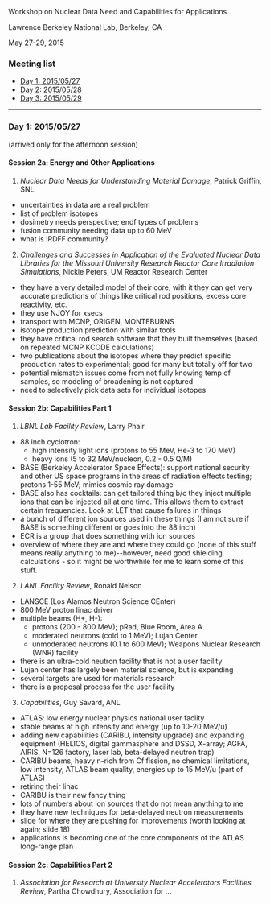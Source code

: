 Workshop on Nuclear Data Need and Capabilities for Applications

Lawrence Berkeley National Lab, Berkeley, CA

May 27-29, 2015

### Meeting list
* [Day 1: 2015/05/27](#day-20150527)
* [Day 2: 2015/05/28](#day-20150528)
* [Day 3: 2015/05/29](#day-20150529)

***

### <a name="day-20150527">Day 1: 2015/05/27 

(arrived only for the afternoon session)

#### Session 2a: Energy and Other Applications

1) *Nuclear Data Needs for Understanding Material Damage*, Patrick Griffin, SNL

  - uncertainties in data are a real problem
  - list of problem isotopes  
  - dosimetry needs perspective; endf types of problems
  - fusion community needing data up to 60 MeV
  - what is IRDFF community? 

2) *Challenges and Successes in Application of the Evaluated Nuclear Data Libraries for the Missouri University Research Reactor Core Irradiation Simulations*, Nickie Peters, UM Reactor Research Center 

  - they have a very detailed model of their core, with it they can get very accurate predictions of things like critical rod positions, excess core reactivity, etc.
  - they use NJOY for xsecs
  - transport with MCNP, ORIGEN, MONTEBURNS
  - isotope production prediction with similar tools
  - they have critical rod search software that they built themselves (based on repeated MCNP KCODE calculations)
  - two publications about the isotopes where they predict specific production rates to experimental; good for many but totally off for two
  - potential mismatch issues come from not fully knowing temp of samples, so modeling of broadening is not captured
  - need to selectively pick data sets for individual isotopes


#### Session 2b: Capabilities Part 1

1) *LBNL Lab Facility Review*, Larry Phair

  - 88 inch cyclotron: 
    - high intensity light ions (protons to 55  MeV, He-3 to 170 MeV)
    - heavy ions (5 to 32 MeV/nucleon, 0.2 - 0.5 Q/M) 
  - BASE (Berkeley Accelerator Space Effects): support national security and other US space programs in the areas of radiation effects testing; protons 1-55 MeV; mimics cosmic ray damage
  - BASE also has cocktails: can get tailored thing b/c they inject multiple ions that can be injected all at one time. This allows them to extract certain frequencies. Look at LET that cause failures in things
  - a bunch of different ion sources used in these things (I am not sure if BASE is something different or goes into the 88 inch)
  - ECR is a group that does something with ion sources
  - overview of where they are and where they could go (none of this stuff means really anything to me)--however, need good shielding calculations - so it might be worthwhile for me to learn some of this stuff.

2) *LANL Facility Review*, Ronald Nelson

  - LANSCE (Los Alamos Neutron Science CEnter)
  - 800 MeV proton linac driver
  - multiple beams (H+, H-): 
    - protons (200 - 800 MeV); pRad, Blue Room, Area A
    - moderated neutrons (cold to 1 MeV); Lujan Center
    - unmoderated neutrons (0.1 to 600 MeV); Weapons Nuclear Research (WNR) facility
  - there is an ultra-cold neutron facility that is not a user facility
  - Lujan center has largely been material science, but is expanding
  - several targets are used for materials research
  - there is a proposal process for the user facility

3) *Capabilities*, Guy Savard, ANL

  - ATLAS: low energy nuclear physics national user faclity
  - stable beams at high intensity and energy (up to 10-20 MeV/u)
  - adding new capabilities (CARIBU, intensity upgrade) and expanding equipment (HELIOS, digital gammasphere and DSSD, X-array; AGFA, AIRIS, N=126 factory, laser lab, beta-delayed neutron trap)
  - CARIBU beams, heavy n-rich from Cf fission, no chemical limitations, low intensity, ATLAS beam quality, energies up to 15 MeV/u (part of ATLAS)
  - retiring their linac
  - CARIBU is their new fancy thing
  - lots of numbers about ion sources that do not mean anything to me
  - they have new techniques for beta-delayed neutron measurements
  - slide for where they are pushing for improvements (worth looking at again; slide 18)
  - applications is becoming one of the core components of the ATLAS long-range plan


#### Session 2c: Capabilities Part 2

1) *Association for Research at University Nuclear Accelerators Facilities Review*, Partha Chowdhury, Association for ...

 
